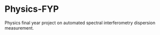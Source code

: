# Physics-FYP
Physics final year project on automated spectral interferometry dispersion measurement.
